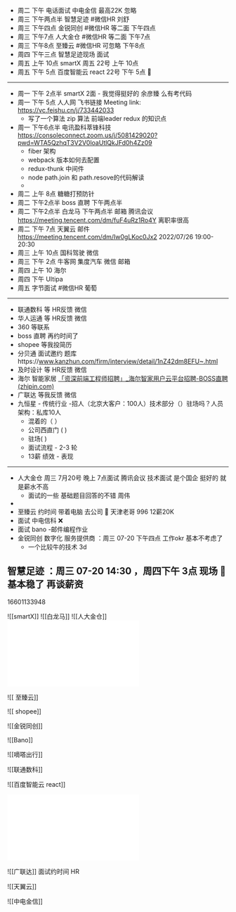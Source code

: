 - 周二   下午 电话面试   中电金信 最高22K  忽略 
- 周三 下午两点半  智慧足迹 #微信HR 刘舒  
- 周三 下午四点  金锐同创 #微信HR   等二面  下午四点
- 周三  下午7点  人大金仓  #微信HR  等二面  下午7点
- 周三  下午8点 至臻云 #微信HR    可忽略 下午8点
- 周四 下午三点  智慧足迹现场 面试  
- 周五 上午 10点    smartX  周五   22号 上午 10点   
- 周五 下午 5点   百度智能云 react  22号 下午 5点   🍠

---
- 周一  下午 2点半 smartX  2面  - 我觉得挺好的  余彦臻  么有考代码
- 周一  下午 5点   人人网   飞书链接  Meeting link: https://vc.feishu.cn/j/733442033
	- 写了一个算法 zip 算法  前端leader  redux 的知识点
- 周一  下午6点半 电讯盈科萃锋科技    https://consoleconnect.zoom.us/j/5081429020?pwd=WTA5QzhqT3V2V0loaUtlQkJFd0h4Zz09
	- fiber 架构
	- webpack 版本如何去配置
	- redux-thunk 中间件
	- node path.join    和 path.resove的代码解读
	- 
- 周二  上午 8点 糖糖打预防针
- 周二  下午2点半 boss 直聘  下午两点半 
- 周二  下午2点半 白龙马  下午两点半 邮箱 腾讯会议  https://meeting.tencent.com/dm/fuF4uRz1Ro4Y 离职率很高 
- 周二  下午 7点 天翼云   邮件 https://meeting.tencent.com/dm/Iw0gLKoc0Jx2   2022/07/26 19:00-20:30  
- 周三 上午 10点   国科驾驶 微信 
- 周三 下午 2点 牛客网   集度汽车 微信 邮箱
- 周四 上午 10 海尔
- 周四  下午 UItipa
- 周五  字节面试  #微信HR   葡萄 

---


- 联通数科  等 HR反馈  微信
- 华人运通    等 HR反馈  微信
- 360 等联系
- boss 直聘    再约时间了
- shopee 等我投简历
- 分贝通 面试邀约  题库https://www.kanzhun.com/firm/interview/detail/1nZ42dm8EFU~.html
- 及时设计   等 HR反馈  微信
- 海尔 智能家居 [「资深前端工程师招聘」_海尔智家用户云平台招聘-BOSS直聘 (zhipin.com)](https://www.zhipin.com/job_detail/c5dfc8682fd1676f1XZz2Ni_FlRV.html?ka=geek_chat_job_detail)
- 广联达 等我反馈  微信
- 九恒星 - 传统行业 -招人（北京大客户：100人）技术部分（）驻场吗？人员架构：私库10人 
	- 混着的（ ）
	- 公司西直门 ( )
	- 驻场(  )
	- 面试流程 - 2-3 轮
	- 13薪  绩效 - 表现


---


- 人大金仓    周三   7月20号 晚上 7点面试  腾讯会议 技术面试   是个国企 挺好的 就是薪水不高
	- 面试的一些  基础题目回答的不错 周伟 
- 
- 至臻云     约时间 带着电脑 去公司  🍏 天津老哥 996 12薪20K
- 面试 中电信科     ❌  
- 面试 bano -邮件编程作业 
- 金锐同创  数字化 服务提供商 ：周三 07-20 下午四点    工作okr  基本不考虑了
	- 一个比较牛的技术 3d

##  智慧足迹   ：周三 07-20 14:30 ，周四下午 3点 现场  🍏  基本稳了 再谈薪资 
16601133948

![[smartX]]
![[白龙马]]
![[人大金仓]]
![智慧足迹](智慧足迹.md)

![[ 至臻云]] 

![[ shopee]]

![[金锐同创]]

![[Bano]]

![[嘀嗒出行]] 





![[联通数科]]



![[百度智能云 react]]

![华为外包](华为外包.md)

![[广联达]]  面试约时间 HR 

![[天翼云]]


![[中电金信]]